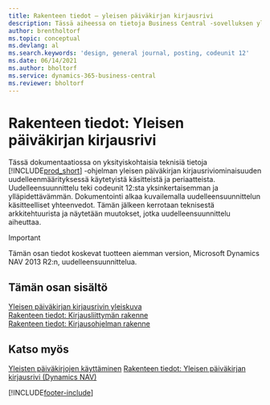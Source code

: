 ```yaml
---
title: Rakenteen tiedot – yleisen päiväkirjan kirjausrivi
description: Tässä aiheessa on tietoja Business Central -sovelluksen yleisen päiväkirjan kirjausriviominaisuuden uudelleenmäärityksessä käytettävistä käsitteistä ja periaatteista.
author: brentholtorf
ms.topic: conceptual
ms.devlang: al
ms.search.keywords: 'design, general journal, posting, codeunit 12'
ms.date: 06/14/2021
ms.author: bholtorf
ms.service: dynamics-365-business-central
ms.reviewer: bholtorf
---
```

# <a name="design-details-general-journal-post-line"></a>Rakenteen tiedot: Yleisen päiväkirjan kirjausrivi

Tässä dokumentaatiossa on yksityiskohtaisia teknisiä tietoja [!INCLUDE[prod_short](includes/prod_short.md)] -ohjelman yleisen päiväkirjan kirjausriviominaisuuden uudelleenmäärityksessä käytetyistä käsitteistä ja periaatteista. Uudelleensuunnittelu teki codeunit 12:sta yksinkertaisemman ja ylläpidettävämmän. Dokumentointi alkaa kuvailemalla uudelleensuunnittelun käsitteelliset yhteenvedot. Tämän jälkeen kerrotaan teknisestä arkkitehtuurista ja näytetään muutokset, jotka uudelleensuunnittelu aiheuttaa.  

> [!IMPORTANT]
> Tämän osan tiedot koskevat tuotteen aiemman version, Microsoft Dynamics NAV 2013 R2:n, uudelleensuunnittelua.

## <a name="in-this-section"></a>Tämän osan sisältö

[Yleisen päiväkirjan kirjausrivin yleiskuva](design-details-general-journal-post-line-overview.md)  
[Rakenteen tiedot: Kirjausliittymän rakenne](design-details-posting-interface-structure.md)  
[Rakenteen tiedot: Kirjausohjelman rakenne](design-details-posting-engine-structure.md)  

## <a name="see-also"></a>Katso myös

[Yleisten päiväkirjojen käyttäminen](ui-work-general-journals.md)
[Rakenteen tiedot: Yleisen päiväkirjan kirjausrivi (Dynamics NAV)](/dynamics-nav-app/design-details-general-journal-post-line)  

[!INCLUDE[footer-include](includes/footer-banner.md)]
